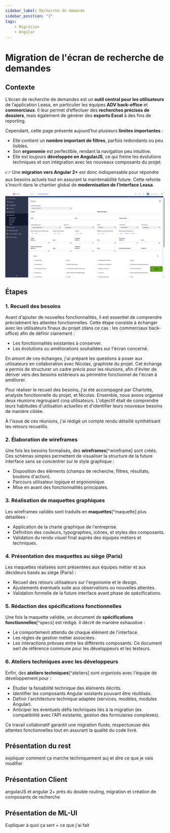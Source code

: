 ```yaml
---
sidebar_label: Recherche de demande
sidebar_position: "2"
tags: 
    - Migration
    - Angular
---
```

# Migration de l'écran de recherche de demandes

## Contexte

L’écran de recherche de demandes est un **outil central pour les utilisateurs** de l’application Leasa, en particulier les équipes **ADV back-office** et **commerciaux**. Il leur permet d’effectuer des **recherches précises de dossiers**, mais également de générer des **exports Excel** à des fins de reporting.

Cependant, cette page présente aujourd’hui plusieurs **limites importantes** :

- Elle contient un **nombre important de filtres**, parfois redondants ou peu lisibles.
- Son **ergonomie** est perfectible, rendant la navigation peu intuitive.
- Elle est toujours **développée en AngularJS**, ce qui freine les évolutions techniques et son intégration avec les nouveaux composants du projet.

👉 Une **migration vers Angular 2+** est donc indispensable pour répondre aux besoins actuels tout en assurant la maintenabilité future. Cette refonte s’inscrit dans le chantier global de **modernisation de l’interface Leasa**.

![alt text](image.png)

## Étapes

### 1. Recueil des besoins

Avant d'ajouter de nouvelles fonctionnalités, il est essentiel de comprendre précisément les attentes fonctionnelles. Cette étape consiste à échanger avec les utilisateurs finaux du projet (dans ce cas : les commerciaux back-office) afin de définir clairement :

- Les fonctionnalités existantes à conserver.
- Les évolutions ou améliorations souhaitées sur l'écran concerné.

En amont de ces échanges, j'ai préparé les questions à poser aux utilisateurs en collaboration avec Nicolas, graphiste du projet. Cet échange a permis de structurer un cadre précis pour les réunions, afin d'éviter de dériver vers des besoins extérieurs au périmètre fonctionnel de l'écran à améliorer.

Pour réaliser le recueil des besoins, j'ai été accompagné par Charlotte, analyste fonctionnelle du projet, et Nicolas. Ensemble, nous avons organisé deux réunions regroupant cinq utilisateurs. L'objectif était de comprendre leurs habitudes d'utilisation actuelles et d'identifier leurs nouveaux besoins de manière ciblée.

À l'issue de ces réunions, j'ai rédigé un compte rendu détaillé synthétisant les retours recueillis.

### 2. Élaboration de wireframes

Une fois les besoins formalisés, des **wireframes**[^wireframe] sont créés. Ces schémas simples permettent de visualiser la structure de la future interface sans se concentrer sur le style graphique :

- Disposition des éléments (champs de recherche, filtres, résultats, boutons d'action).
- Parcours utilisateur logique et ergonomique.
- Mise en avant des fonctionnalités principales.

### 3. Réalisation de maquettes graphiques

Les wireframes validés sont traduits en **maquettes**[^maquette] plus détaillées :

- Application de la charte graphique de l'entreprise.
- Définition des couleurs, typographies, icônes, et styles des composants.
- Validation du rendu visuel final auprès des équipes métiers et techniques.

### 4. Présentation des maquettes au siège (Paris)

Les maquettes réalisées sont présentées aux équipes métier et aux décideurs basés au siège (Paris) :

- Recueil des retours utilisateurs sur l'ergonomie et le design.
- Ajustements éventuels suite aux observations ou nouvelles attentes.
- Validation formelle de la future interface avant phase de spécifications.

### 5. Rédaction des spécifications fonctionnelles

Une fois la maquette validée, un document de **spécifications fonctionnelles**[^specs] est rédigé. Il décrit de manière exhaustive :

- Le comportement attendu de chaque élément de l'interface.
- Les règles de gestion métier associées.
- Les interactions prévues entre les différents composants.
Ce document sert de référence commune pour les développeurs et les testeurs.

### 6. Ateliers techniques avec les développeurs

Enfin, des **ateliers techniques**[^ateliers] sont organisés avec l'équipe de développement pour :

- Étudier la faisabilité technique des éléments décrits.
- Identifier les composants Angular existants pouvant être réutilisés.
- Définir l'architecture technique adaptée (services, modèles, modules Angular).
- Anticiper les éventuels défis techniques liés à la migration (ex. compatibilité avec l'API existante, gestion des formulaires complexes).

Ce travail collaboratif garantit une migration fluide, respectueuse des attentes fonctionnelles tout en assurant la qualité du code livré.

## Présentation du rest

expliquer comment ça marche techniquement auj et dire ce que je vais modifier

## Présentation Client

angularJS et angular 2+ prés du double routing, migration et création de composants de recherche

## Présentation de ML-UI

Expliquer à quoi ça sert + ce que j'ai fait
